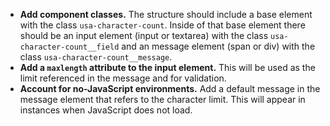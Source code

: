 - **Add component classes.** The structure should include a base element with the class `usa-character-count`. Inside of that base element there should be an input element (input or textarea) with the class `usa-character-count__field` and an message element (span or div) with the class `usa-character-count__message`.
- **Add a `maxlength` attribute to the input element.** This will be used as the limit referenced in the message and for validation.
- **Account for no-JavaScript environments.** Add a default message in the message element that refers to the character limit. This will appear in instances when JavaScript does not load.
